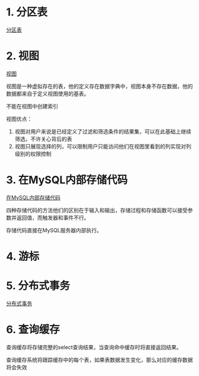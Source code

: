

# 1. 分区表
[分区表](./MySQL分区表.md)

# 2. 视图
[视图](./视图.md)


视图是一种虚拟存在的表，他的定义存在数据字典中，视图本身不存在数据，他的数据都来自于定义视图使用的基表。

不能在视图中创建索引

视图优点：
1. 视图对用户来说是已经定义了过滤和筛选条件的结果集，可以在此基础上继续筛选，不许关心背后的表
2. 视图只展现选择的列，可以限制用户只能访问他们在视图里看到的列实现对列级别的权限控制

# 3. 在MySQL内部存储代码
[在MySQL内部存储代码](./在MySQL内部存储代码.md)

四种存储代码的方法他们的区别在于输入和输出，存储过程和存储函数可以接受参数并返回值，而触发器和事件不行。

存储代码直接在MySQL服务器内部执行。

# 4. 游标

# 5. 分布式事务
[分布式事务](./分布式事务.md)

# 6. 查询缓存
查询缓存将存储完整的select查询结果，当查询命中缓存时将直接返回结果。

查询缓存系统将跟踪缓存中的每个表，如果表数据发生变化，那么对应的缓存数据将会失效



